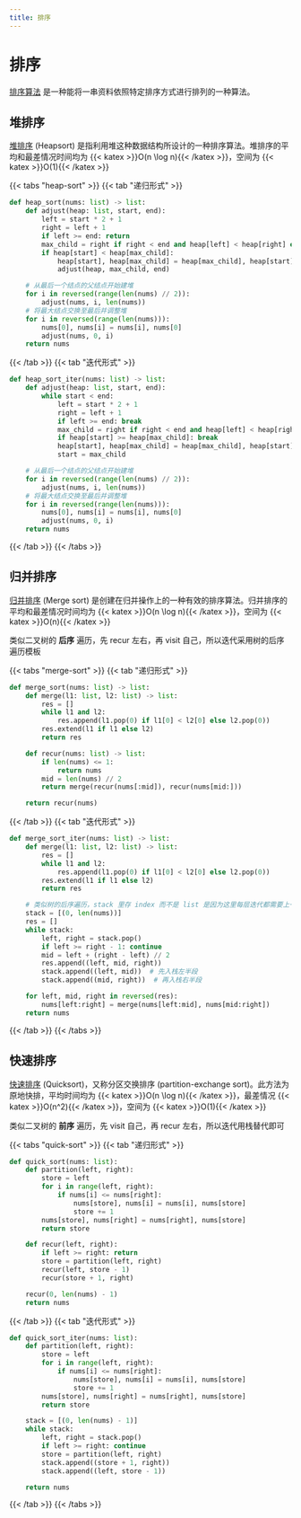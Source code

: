 ```yaml
---
title: 排序
---
```


# 排序

[排序算法](https://zh.wikipedia.org/wiki/%E6%8E%92%E5%BA%8F%E7%AE%97%E6%B3%95) 是一种能将一串资料依照特定排序方式进行排列的一种算法。

## 堆排序

[堆排序](https://zh.wikipedia.org/wiki/%E5%A0%86%E6%8E%92%E5%BA%8F) (Heapsort) 是指利用堆这种数据结构所设计的一种排序算法。堆排序的平均和最差情况时间均为 {{< katex >}}O(n \log n){{< /katex >}}，空间为 {{< katex >}}O(1){{< /katex >}}

{{< tabs "heap-sort" >}}
{{< tab "递归形式" >}}

```python
def heap_sort(nums: list) -> list:
    def adjust(heap: list, start, end):
        left = start * 2 + 1
        right = left + 1
        if left >= end: return
        max_child = right if right < end and heap[left] < heap[right] else left  # 选取最大的子结点
        if heap[start] < heap[max_child]:
            heap[start], heap[max_child] = heap[max_child], heap[start]
            adjust(heap, max_child, end)

    # 从最后一个结点的父结点开始建堆
    for i in reversed(range(len(nums) // 2)):
        adjust(nums, i, len(nums))
    # 将最大结点交换至最后并调整堆
    for i in reversed(range(len(nums))):
        nums[0], nums[i] = nums[i], nums[0]
        adjust(nums, 0, i)
    return nums
```

{{< /tab >}}
{{< tab "迭代形式" >}}

```python
def heap_sort_iter(nums: list) -> list:
    def adjust(heap: list, start, end):
        while start < end:
            left = start * 2 + 1
            right = left + 1
            if left >= end: break
            max_child = right if right < end and heap[left] < heap[right] else left  # 选取最大的子结点
            if heap[start] >= heap[max_child]: break
            heap[start], heap[max_child] = heap[max_child], heap[start]
            start = max_child

    # 从最后一个结点的父结点开始建堆
    for i in reversed(range(len(nums) // 2)):
        adjust(nums, i, len(nums))
    # 将最大结点交换至最后并调整堆
    for i in reversed(range(len(nums))):
        nums[0], nums[i] = nums[i], nums[0]
        adjust(nums, 0, i)
    return nums
```

{{< /tab >}}
{{< /tabs >}}


## 归并排序

[归并排序](https://zh.wikipedia.org/wiki/%E5%BD%92%E5%B9%B6%E6%8E%92%E5%BA%8F) (Merge sort) 是创建在归并操作上的一种有效的排序算法。归并排序的平均和最差情况时间均为 {{< katex >}}O(n \log n){{< /katex >}}，空间为 {{< katex >}}O(n){{< /katex >}}

类似二叉树的 **后序** 遍历，先 recur 左右，再 visit 自己，所以迭代采用树的后序遍历模板

{{< tabs "merge-sort" >}}
{{< tab "递归形式" >}}

```python
def merge_sort(nums: list) -> list:
    def merge(l1: list, l2: list) -> list:
        res = []
        while l1 and l2:
            res.append(l1.pop(0) if l1[0] < l2[0] else l2.pop(0))
        res.extend(l1 if l1 else l2)
        return res

    def recur(nums: list) -> list:
        if len(nums) <= 1:
            return nums
        mid = len(nums) // 2
        return merge(recur(nums[:mid]), recur(nums[mid:]))

    return recur(nums)
```

{{< /tab >}}
{{< tab "迭代形式" >}}

```python
def merge_sort_iter(nums: list) -> list:
    def merge(l1: list, l2: list) -> list:
        res = []
        while l1 and l2:
            res.append(l1.pop(0) if l1[0] < l2[0] else l2.pop(0))
        res.extend(l1 if l1 else l2)
        return res

    # 类似树的后序遍历，stack 里存 index 而不是 list 是因为这里每层迭代都需要上一次的结果，而不是缓存下来
    stack = [(0, len(nums))]
    res = []
    while stack:
        left, right = stack.pop()
        if left >= right - 1: continue
        mid = left + (right - left) // 2
        res.append((left, mid, right))
        stack.append((left, mid))  # 先入栈左半段
        stack.append((mid, right))  # 再入栈右半段

    for left, mid, right in reversed(res):
        nums[left:right] = merge(nums[left:mid], nums[mid:right])
    return nums
```

{{< /tab >}}
{{< /tabs >}}


## 快速排序

[快速排序](https://zh.wikipedia.org/wiki/%E5%BF%AB%E9%80%9F%E6%8E%92%E5%BA%8F) (Quicksort)，又称分区交换排序 (partition-exchange sort)。此方法为原地快排，平均时间均为 {{< katex >}}O(n \log n){{< /katex >}}，最差情况 {{< katex >}}O(n^2){{< /katex >}}，空间为 {{< katex >}}O(1){{< /katex >}}

类似二叉树的 **前序** 遍历，先 visit 自己，再 recur 左右，所以迭代用栈替代即可

{{< tabs "quick-sort" >}}
{{< tab "递归形式" >}}

```python
def quick_sort(nums: list):
    def partition(left, right):
        store = left
        for i in range(left, right):
            if nums[i] <= nums[right]:
                nums[store], nums[i] = nums[i], nums[store]
                store += 1
        nums[store], nums[right] = nums[right], nums[store]
        return store

    def recur(left, right):
        if left >= right: return
        store = partition(left, right)
        recur(left, store - 1)
        recur(store + 1, right)

    recur(0, len(nums) - 1)
    return nums
```

{{< /tab >}}
{{< tab "迭代形式" >}}

```python
def quick_sort_iter(nums: list):
    def partition(left, right):
        store = left
        for i in range(left, right):
            if nums[i] <= nums[right]:
                nums[store], nums[i] = nums[i], nums[store]
                store += 1
        nums[store], nums[right] = nums[right], nums[store]
        return store

    stack = [(0, len(nums) - 1)]
    while stack:
        left, right = stack.pop()
        if left >= right: continue
        store = partition(left, right)
        stack.append((store + 1, right))
        stack.append((left, store - 1))

    return nums
```

{{< /tab >}}
{{< /tabs >}}

